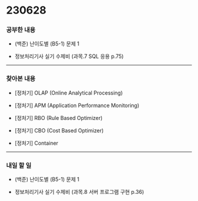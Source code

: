 # 230628

### 공부한 내용

- (백준) 난이도별 (B5-1) 문제 1

- 정보처리기사 실기 수제비 (과목.7 SQL 응용 p.75)

---

### 찾아본 내용

- [정처기] OLAP (Online Analytical Processing)

- [정처기] APM (Application Performance Monitoring)

- [정처기] RBO (Rule Based Optimizer)

- [정처기] CBO (Cost Based Optimizer)

- [정처기] Container

---

### 내일 할 일

- (백준) 난이도별 (B5-1) 문제 1

- 정보처리기사 실기 수제비 (과목.8 서버 프로그램 구현 p.36)
